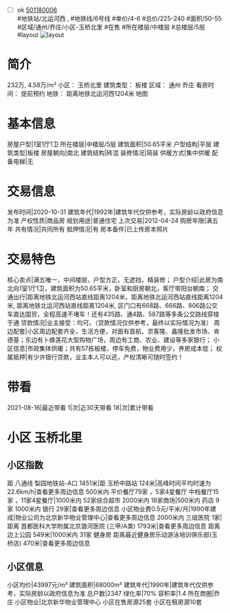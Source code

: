 - [ ] ok [501180006](https://bj.5i5j.com/ershoufang/501180006.html)  
 #地铁站/北运河西 ,  #地铁线/6号线
#单价/4-6 #总价/225-240 #面积/50-55   #区域/通州/乔庄/小区-玉桥北里 #在售 #所在楼层/中楼层 #总楼层/5层 #layout 
![layout](http://image2a.5i5j.com/bdir/layout/9a14bcfc0d89469b94d30a9ad76f07a2.jpg_P5.jpg) 
# 简介 
 232万,  4.58万/m² 
小区： 玉桥北里
建筑类型： 板楼
区域： 通州 乔庄
看房时间： 提前预约
地铁： 距离地铁北运河西1204米 地图
# 基本信息 
 房屋户型|1室1厅1卫
所在楼层|中楼层/5层
建筑面积|50.65平米
户型结构|平层
建筑类型|板楼
房屋朝向|南北
建筑结构|砖混
装修情况|简装
供暖方式|集中供暖
配备电梯|无
# 交易信息 
 发布时间|2020-10-31
建筑年代|1992年|建筑年代仅供参考，实际房龄以政府信息为准
产权性质|商品房
规划用途|普通住宅
上次交易|2012-04-24
购房年限|满五年
共有情况|共同所有
抵押情况|有
房本备件|已上传房本照片
# 交易特色 
 核心卖点|满五唯一，中间楼层，户型方正，无遮挡，精装修；
户型介绍|此房为南北向1室1厅1卫，建筑面积为50.65平米，卧室和厨房朝北，客厅带阳台朝南；
交通出行|距离地铁北运河西站直线距离1204米，距离地铁北运河西站直线距离1204米, 距离地铁北运河西站直线距离1204米, 区门口有668路、666路、806路公交车直达国贸，全程高速不堵车！还有435路、通4路、587路等多条公交路线穿梭于通
贷款情况|业主接受：均可。（贷款情况仅供参考，最终以实际情况为准）
周边配套|小区周边配套齐全，生活方便，对面有首航、京客隆、鑫隆批发市场、肯德基；东边有卜蜂莲花大型购物广场，周边有工商、农业、建设等多家银行；
小区信息|市政集体供暖；共有57栋板楼，停车免费，物业费用少，养房成本低；
权属抵押|有少许银行贷款，业主本人可以还，产权清晰可随时签约！
# 带看 
 2021-08-16|最近带看	 1|次|近30天带看	 18|次|累计带看
# 小区 玉桥北里
## 小区指数 
 距 八通线 梨园地铁站-A口 1451米|距 玉桥中路站 124米|高峰时间平均时速为22.6km/h|查看更多周边信息
500米内 平价餐厅79家 ，5家4星餐厅
中档餐厅15家 ，11家4星餐厅|1000米内 52家综合超市
2000米内 18家商场|500米内 药店 9家
1000米内 银行 29家|查看更多周边信息
小区物业费0.5元/平米/月|1990年建成|物业公司为北京新华物业管理中心|查看更多周边信息
2000米内 三级医院 1家|距离 首都医科大学附属北京潞河医院 (三甲/A类) 1793米|查看更多周边信息
距离 边上公园 549米|1000米内 31家 健身房
距离最近健身房乐动游泳培训俱乐部(玉桥店) 470米|查看更多周边信息
## 小区信息 
 小区均价|43997元/m²
建筑面积|68000m²
建筑年代|1990年|建筑年代仅供参考，实际房龄以政府信息为准
总户数|2347
绿化率|70%
容积率|1.4
所在商圈|乔庄
小区物业|北京新华物业管理中心
小区在售房源25套
小区在租房源10套
